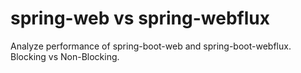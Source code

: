 # spring-web vs spring-webflux
Analyze performance of spring-boot-web and spring-boot-webflux. Blocking vs Non-Blocking.
